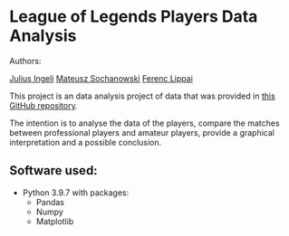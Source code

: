 # League of Legends Players Data Analysis


Authors:
 
[Julius Ingeli]()
[Mateusz Sochanowski]()
[Ferenc Lippai]()

This project is an data analysis project of data that was provided in [this GitHub repository](https://github.com/smerdov/eSports_Sensors_Dataset).

The intention is to analyse the data of the players, compare the matches between professional players and amateur players, provide a graphical interpretation and a possible conclusion.

## Software used:
- Python 3.9.7
with packages:
    - Pandas
    - Numpy
    - Matplotlib
